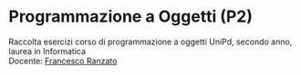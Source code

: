 # Programmazione a Oggetti (P2)

Raccolta esercizi corso di programmazione a oggetti UniPd, secondo anno, laurea in Informatica  
Docente: [Francesco Ranzato](https://www.math.unipd.it/it/dipartimento/persone/user.php?usertype=2&user=29)
